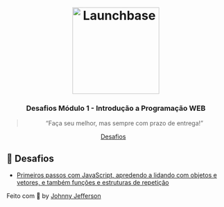 <h1 align="center">
    <img alt="Launchbase" src="https://storage.googleapis.com/golden-wind/bootcamp-launchbase/logo.png" width="200px" />
</h1>

<h3 align="center">
  Desafios Módulo 1 - Introdução a Programação WEB
</h3>

<blockquote align="center">“Faça seu melhor, mas sempre com prazo de entrega!”</blockquote>

<p align="center">
  <a href="#rocket-desafios">Desafios</a>&nbsp;&nbsp;&nbsp;
</p>

## :rocket: Desafios

- [Primeiros passos com JavaScript, apredendo a lidando com objetos e vetores, e também funções e estruturas de repetição](https://github.com/Johnny-J-Ramos/launchBase-Bootcamp/tree/master/01-intrudcao-a-programacao-web/primeiros-codigo)

Feito com :purple_heart: by [Johnny Jefferson](https://www.linkedin.com/in/johnny-jefferson1010/)
